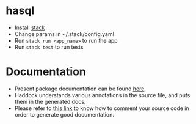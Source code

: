 # hasql

- Install [stack](https://docs.haskellstack.org/en/stable/README/)
- Change params in ~/.stack/config.yaml
- Run `stack run <app_name>` to run the app
- Run `stack test` to run tests

# Documentation

- Present package documentation can be found [here](http://104.211.220.36/docs/index.html).
- Haddock understands various annotations in the source file, and puts them in the generated docs.
- Please refer to [this link](https://www.haskell.org/haddock/doc/html/markup.html) to know how to comment your source code in order to generate good documentation.
